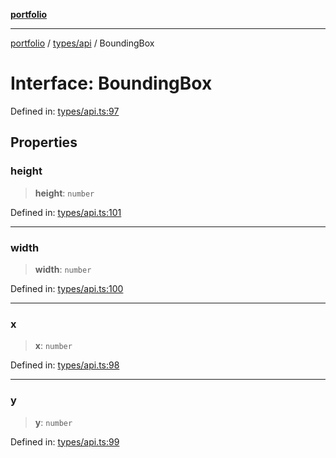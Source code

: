 [**portfolio**](../../../README.md)

***

[portfolio](../../../modules.md) / [types/api](../README.md) / BoundingBox

# Interface: BoundingBox

Defined in: [types/api.ts:97](https://github.com/tnorlund/Portfolio/blob/b847632d92efa274e72f76c6e0fa37f00258c9dc/portfolio/types/api.ts#L97)

## Properties

### height

> **height**: `number`

Defined in: [types/api.ts:101](https://github.com/tnorlund/Portfolio/blob/b847632d92efa274e72f76c6e0fa37f00258c9dc/portfolio/types/api.ts#L101)

***

### width

> **width**: `number`

Defined in: [types/api.ts:100](https://github.com/tnorlund/Portfolio/blob/b847632d92efa274e72f76c6e0fa37f00258c9dc/portfolio/types/api.ts#L100)

***

### x

> **x**: `number`

Defined in: [types/api.ts:98](https://github.com/tnorlund/Portfolio/blob/b847632d92efa274e72f76c6e0fa37f00258c9dc/portfolio/types/api.ts#L98)

***

### y

> **y**: `number`

Defined in: [types/api.ts:99](https://github.com/tnorlund/Portfolio/blob/b847632d92efa274e72f76c6e0fa37f00258c9dc/portfolio/types/api.ts#L99)
